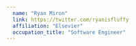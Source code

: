 ```yaml
---
  name: "Ryan Miron"
  link: https://twitter.com/ryanisfluffy
  affiliation: "Elsevier"
  occupation_title: "Software Engineer"
---
```

